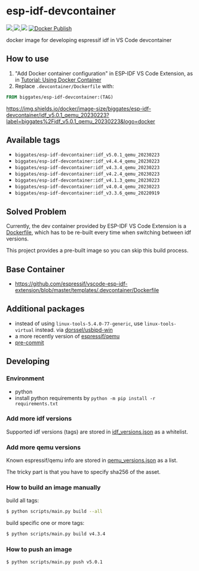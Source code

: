# esp-idf-devcontainer

[![](https://img.shields.io/docker/image-size/biggates/esp-idf-devcontainer/idf_v5.0.1_qemu_20230223?label=biggates%2Fidf_v5.0.1_qemu_20230223&logo=docker) ![](https://img.shields.io/docker/image-size/biggates/esp-idf-devcontainer/idf_v4.4.4_qemu_20230223?label=biggates%2Fidf_v4.4.4_qemu_20230223&logo=docker) ![](https://img.shields.io/docker/image-size/biggates/esp-idf-devcontainer/idf_v3.3.6_qemu_20220919?label=biggates%2Fidf_v3.3.6_qemu_20220919&logo=docker)](https://hub.docker.com/r/biggates/esp-idf-devcontainer/tags) [![Docker Publish](https://github.com/biggates/esp-idf-devcontainer/actions/workflows/docker_publish.yml/badge.svg)](https://github.com/biggates/esp-idf-devcontainer/actions/workflows/docker_publish.yml)

docker image for developing espressif idf in VS Code devcontainer

## How to use

1. "Add Docker container configuration" in ESP-IDF VS Code Extension, as in [Tutorial: Using Docker Container](https://github.com/espressif/vscode-esp-idf-extension/blob/master/docs/tutorial/using-docker-container.md)
2. Replace `.devcontainer/Dockerfile` with:

  ```dockerfile
  FROM biggates/esp-idf-devcontainer:(TAG)
  ```


https://img.shields.io/docker/image-size/biggates/esp-idf-devcontainer/idf_v5.0.1_qemu_20230223?label=biggates%2Fidf_v5.0.1_qemu_20230223&logo=docker

## Available tags

* `biggates/esp-idf-devcontainer:idf_v5.0.1_qemu_20230223`
* `biggates/esp-idf-devcontainer:idf_v4.4.4_qemu_20230223`
* `biggates/esp-idf-devcontainer:idf_v4.3.4_qemu_20230223`
* `biggates/esp-idf-devcontainer:idf_v4.2.4_qemu_20230223`
* `biggates/esp-idf-devcontainer:idf_v4.1.3_qemu_20230223`
* `biggates/esp-idf-devcontainer:idf_v4.0.4_qemu_20230223`
* `biggates/esp-idf-devcontainer:idf_v3.3.6_qemu_20220919`

## Solved Problem

Currently, the dev container provided by ESP-IDF VS Code Extension is a [Dockerfile](https://github.com/espressif/vscode-esp-idf-extension/blob/master/templates/.devcontainer/Dockerfile), which has to be re-built every time when switching between idf versions.

This project provides a pre-built image so you can skip this build process.

## Base Container

* https://github.com/espressif/vscode-esp-idf-extension/blob/master/templates/.devcontainer/Dockerfile

## Additional packages

* instead of using `linux-tools-5.4.0-77-generic`, use `linux-tools-virtual` instead. via [dorssel/usbipd-win](https://github.com/dorssel/usbipd-win/wiki/WSL-support#usbip-client-tools)
* a more recently version of [espressif/qemu](https://github.com/espressif/qemu/)
* [pre-commit](https://pre-commit.com/)

## Developing

### Environment

* python
* install python requirements by `python -m pip install -r requirements.txt`

### Add more idf versions

Supported idf versions (tags) are stored in [idf_versions.json](./idf_versions.json) as a whitelist.

### Add more qemu versions

Known espressif/qemu info are stored in [qemu_versions.json](./qemu_versions.json) as a list.

The tricky part is that you have to specify sha256 of the asset.

### How to build an image manually

build all tags:

```bash
$ python scripts/main.py build --all
```

build specific one or more tags:

```bash
$ python scripts/main.py build v4.3.4
```

### How to push an image

```bash
$ python scripts/main.py push v5.0.1
```
